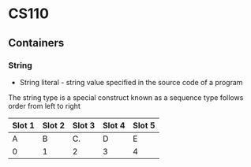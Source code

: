 # CS110

## Containers

### String 
* String literal - string value  specified in the source code of a program 

The string type is a special construct known as a sequence type  follows order from left to right 

| Slot 1 |  Slot 2 | Slot 3 | Slot 4 | Slot 5 |
| ------ | ------| ------ | -------|  -----|
| A      | B     | C.     | D      | E     |
| 0      | 1     | 2      | 3      | 4     |


